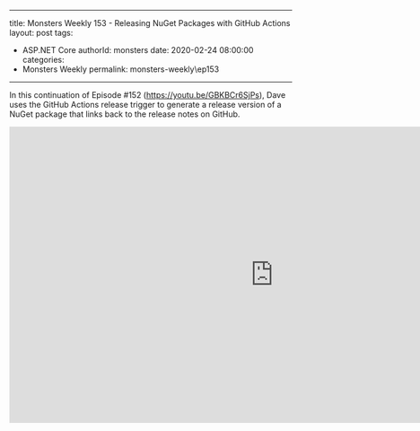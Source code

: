 
---
title: Monsters Weekly 153 -  Releasing NuGet Packages with GitHub Actions
layout: post
tags: 
  - ASP.NET Core
authorId: monsters
date: 2020-02-24 08:00:00
categories:
  - Monsters Weekly
permalink: monsters-weekly\ep153
---

In this continuation of Episode #152 (https://youtu.be/GBKBCr6SjPs), Dave uses the GitHub Actions release trigger to generate a release version of a NuGet package that links back to the release notes on GitHub.

<iframe width="939" height="528" src="https://www.youtube.com/embed/rjZHvv5h1TE" frameborder="0" allow="accelerometer; autoplay; encrypted-media; gyroscope; picture-in-picture" allowfullscreen></iframe>
